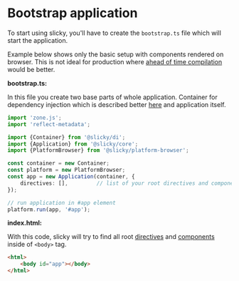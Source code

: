 # Bootstrap application

To start using slicky, you'll have to create the `bootstrap.ts` file which will start the application.

Example below shows only the basic setup with components rendered on browser. This is not ideal for production where 
[ahead of time compilation](./aot.md) would be better.

**bootstrap.ts:**

In this file you create two base parts of whole application. Container for dependency injection which is described 
better [here](./di.md) and application itself.

```typescript
import 'zone.js';
import 'reflect-metadata';

import {Container} from '@slicky/di';
import {Application} from '@slicky/core';
import {PlatformBrowser} from '@slicky/platform-browser';

const container = new Container;
const platform = new PlatformBrowser;
const app = new Application(container, {
	directives: [],			// list of your root directives and components
});

// run application in #app element
platform.run(app, '#app');
```

**index.html:**

With this code, slicky will try to find all root [directives](./directives.md) and [components](./components.md) inside 
of `<body>` tag.

```html
<html>
	<body id="app"></body>
</html>
```
